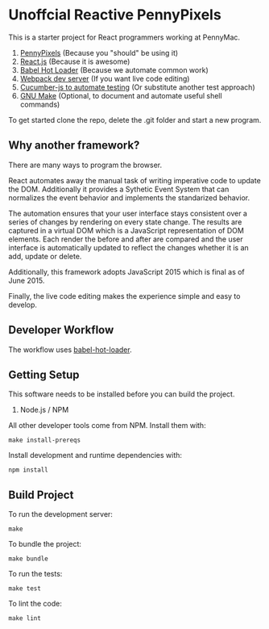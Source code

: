# Unoffcial Reactive PennyPixels

This is a starter project for React programmers working at PennyMac.

1.  [PennyPixels](http://pennypixels.pennymacusa.com/#navs) (Because you "should" be using it)
2.  [React.js](http://facebook.github.io/react/) (Because it is awesome)
3.  [Babel Hot Loader](http://gaearon.github.io/react-hot-loader/) (Because we automate common work)
4.  [Webpack dev server](http://webpack.github.io/docs/webpack-dev-server.html) (If you want live code editing)
5.  [Cucumber-js to automate testing](https://github.com/cucumber/cucumber-js) (Or substitute another test approach)
6.  [GNU Make](https://www.gnu.org/software/make/) (Optional, to document and automate useful shell commands)

To get started clone the repo, delete the .git folder and start a new program.

## Why another framework?

There are many ways to program the browser.

React automates away the manual task of writing imperative code to
update the DOM. Additionally it provides a Sythetic Event System that
can normalizes the event behavior and implements the standarized behavior.

The automation ensures that your user interface stays consistent over a
series of changes by rendering on every state change. The results are captured
in a virtual DOM which is a JavaScript representation of DOM elements. Each
render the before and after are compared and the user interface is automatically
updated to reflect the changes whether it is an add, update or delete.

Additionally, this framework adopts JavaScript 2015 which is final as of June 2015.

Finally, the live code editing makes the experience simple and easy to develop.

## Developer Workflow

The workflow uses [babel-hot-loader](http://gaearon.github.io/react-hot-loader/).

## Getting Setup

This software needs to be installed before you can build the project.

1.  Node.js / NPM

All other developer tools come from NPM. Install them with:

    make install-prereqs

Install development and runtime dependencies with:

    npm install

## Build Project

To run the development server:

    make

To bundle the project:

    make bundle

To run the tests:

    make test

To lint the code:

    make lint
